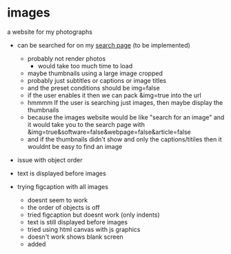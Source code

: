 # images
a website for my photographs
- can be searched for on my [search page](https://skparab1.github.io/search) (to be implemented)
  - probably not render photos 
    - would take too much time to load
  - maybe thumbnails using a large image cropped
  - probably just subtitles or captions or image titles
  - and the preset conditions should be img=false
  - if the user enables it then we can pack &img=true into the url
  - hmmmm If the user is searching just images, then maybe display the thumbnails
  - because the images website would be like "search for an image" and it would take you to the search page with &img=true&software=false&webpage=false&article=false
  - and if the thumbnails didn't show and only the captions/titiles then it wouldnt be easy to find an image
  

- issue with object order
- text is displayed before images
- trying figcaption with all images
  - doesnt seem to work 
  - the order of objects is off
  - tried figcaption but doesnt work (only indents)
  - text is still displayed before images
  - tried using html canvas with js graphics
  - doesn't work shows blank screen
  - added
